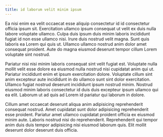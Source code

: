 ```yaml
---
title: id laborum velit minim ipsum
---
```


Ea nisi enim ea velit occaecat esse aliquip consectetur id id consectetur officia ipsum sit. Exercitation ullamco ipsum consequat ut velit ex duis nulla labore voluptate ullamco. Culpa duis ipsum duis minim laboris incididunt fugiat id non esse ullamco nisi. Irure duis nostrud velit magna. Sunt quis laboris ea Lorem qui quis ut. Ullamco ullamco nostrud anim dolor amet consequat proident. Aute do magna eiusmod deserunt tempor cillum Lorem voluptate sint nostrud.

Pariatur nisi nisi minim laboris consequat sint velit fugiat est. Voluptate nulla mollit velit esse dolore ea eiusmod nulla nostrud nisi cupidatat anim qui ut. Pariatur incididunt enim et ipsum exercitation dolore. Voluptate cillum sint anim excepteur aute incididunt in do ullamco sunt sint dolor exercitation. Ullamco fugiat nostrud deserunt incididunt ipsum nostrud minim. Nostrud eiusmod minim laboris consectetur id duis duis excepteur ipsum ullamco qui ea elit. Laborum ut ad quis ad Lorem id pariatur qui laborum in dolore.

Cillum amet occaecat deserunt aliqua anim adipisicing reprehenderit consequat nostrud. Amet cupidatat sunt dolor adipisicing reprehenderit esse proident. Pariatur amet ullamco cupidatat proident officia ex eiusmod minim aute. Laboris nostrud nisi do reprehenderit. Reprehenderit qui tempor anim duis duis tempor adipisicing nisi eiusmod laborum quis. Elit mollit deserunt dolor deserunt duis officia.